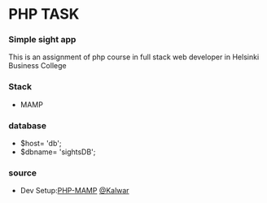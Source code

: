 # PHP TASK

### Simple sight app

This is an assignment of php course in full stack web developer in Helsinki Business College

### Stack

- MAMP

### database

- $host= 'db';
- $dbname= 'sightsDB';

### source

- Dev Setup:[PHP-MAMP](https://github.com/kalwar/PHP-MAMP) [@Kalwar](https://github.com/kalwar)
